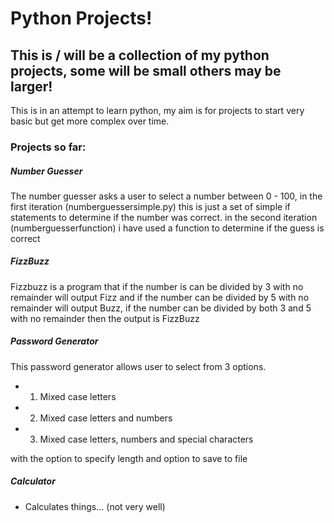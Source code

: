 # Python Projects!

## This is / will be a collection of my python projects, some will be small others may be larger!

This is in an attempt to learn python, my aim is for projects to start very basic but get more complex over time.


### Projects so far:

##### Number Guesser
The number guesser asks a user to select a number between 0 - 100, in the first iteration (numberguessersimple.py) this is just a set of simple if statements to determine if the number was correct. in the second iteration (numberguesserfunction) i have used a function to determine if the guess is correct

##### FizzBuzz
Fizzbuzz is a program that if the number is can be divided by 3 with no remainder will output Fizz and if the number can be divided by 5 with no remainder will output Buzz, if the number can be divided by both 3 and 5 with no remainder then the output is FizzBuzz

##### Password Generator
This password generator allows user to select from 3 options.
- 1. Mixed case letters
- 2. Mixed case letters and numbers
- 3. Mixed case letters, numbers and special characters

with the option to specify length and option to save to file


##### Calculator

- Calculates things... (not very well)
